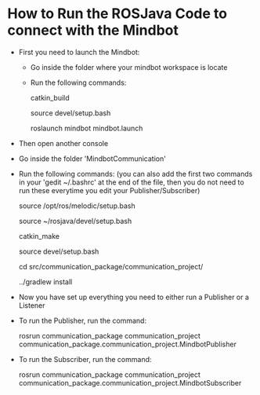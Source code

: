 # How to Run the ROSJava Code to connect with the Mindbot


* First you need to launch the Mindbot:
    * Go inside the folder where your mindbot workspace is locate
    * Run the following commands:
      
        catkin_build
      
        source devel/setup.bash
      
        roslaunch mindbot mindbot.launch
* Then open another console
* Go inside the folder 'MindbotCommunication'
* Run the following commands: (you can also add the first two commands in your 'gedit ~/.bashrc' at the end of the file, then you do not need to run these everytime you edit your Publisher/Subscriber)

  source /opt/ros/melodic/setup.bash

  source ~/rosjava/devel/setup.bash
  
  catkin_make
    
  source devel/setup.bash 
  
  cd src/communication_package/communication_project/
    
  ../gradlew install
* Now you have set up everything you need to either run a Publisher or a Listener
* To run the Publisher, run the command:
  
    rosrun communication_package communication_project communication_package.communication_project.MindbotPublisher
* To run the Subscriber, run the command:
    
    rosrun communication_package communication_project communication_package.communication_project.MindbotSubscriber
    